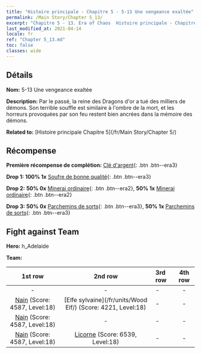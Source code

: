 ```yaml
---
title: "Histoire principale - Chapitre 5 - 5-13 Une vengeance exaltée"
permalink: /Main Story/Chapter 5_13/
excerpt: "Chapitre 5 - 13. Era of Chaos  Histoire principale - Chapitre 5_13. 5-13 Une vengeance exaltée"
last_modified_at: 2021-04-14
locale: fr
ref: "Chapter 5_13.md"
toc: false
classes: wide
---
```


## Détails

 **Nom:** 5-13 Une vengeance exaltée

 **Description:** Par le passé, la reine des Dragons d'or a tué des milliers de démons. Son terrible souffle est similaire à l'ombre de la mort, et les horreurs provoquées par son feu restent bien ancrées dans la mémoire des démons.

 **Related to:** [Histoire principale Chapitre 5](/fr/Main Story/Chapter 5/)

## Récompense

 **Première récompense de complétion:** [Clé d'argent](/fr/Items/con_693/){: .btn .btn--era3}

 **Drop 1:** **100% 1x** [Soufre de bonne qualité](/fr/Items/mat_15/){: .btn .btn--era3}

 **Drop 2:** **50% 0x** [Minerai ordinaire](/fr/Items/mat_6/){: .btn .btn--era2}, **50% 1x** [Minerai ordinaire](/fr/Items/mat_6/){: .btn .btn--era2}

 **Drop 3:** **50% 0x** [Parchemins de sorts](/fr/Items/con_694/){: .btn .btn--era3}, **50% 1x** [Parchemins de sorts](/fr/Items/con_694/){: .btn .btn--era3}


## Fight against Team
 **Hero:** h_Adelaide

 **Team:**


  | 1st row | 2nd row | 3rd row | 4th row |
  |:----:|:----:|:----|:----:|
  | - | - | - | - |
  | [Nain](/fr/units/Dwarf/) (Score: 4587, Level:18)  | [Elfe sylvaine](/fr/units/Wood Elf/) (Score: 4221, Level:18)  | - | - |
  | [Nain](/fr/units/Dwarf/) (Score: 4587, Level:18)  | - | - | - |
  | [Nain](/fr/units/Dwarf/) (Score: 4587, Level:18)  | [Licorne](/fr/units/Unicorn/) (Score: 6539, Level:18)  | - | - |


